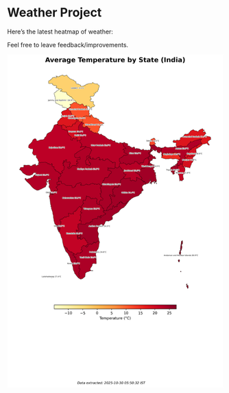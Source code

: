 # Weather Project

Here’s the latest heatmap of weather:

Feel free to leave feedback/improvements.

![India Heatmap](docs/assets/india_heatmap.png?v=02AF53)
